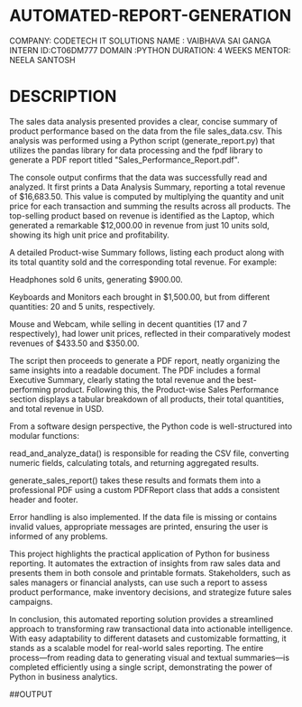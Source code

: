 # AUTOMATED-REPORT-GENERATION

COMPANY: CODETECH IT SOLUTIONS
NAME : VAIBHAVA SAI GANGA
INTERN ID:CT06DM777
DOMAIN :PYTHON
DURATION: 4 WEEKS
MENTOR: NEELA SANTOSH


# DESCRIPTION

The sales data analysis presented provides a clear, concise summary of product performance based on the data from the file sales_data.csv. This analysis was performed using a Python script (generate_report.py) that utilizes the pandas library for data processing and the fpdf library to generate a PDF report titled "Sales_Performance_Report.pdf".

The console output confirms that the data was successfully read and analyzed. It first prints a Data Analysis Summary, reporting a total revenue of $16,683.50. This value is computed by multiplying the quantity and unit price for each transaction and summing the results across all products. The top-selling product based on revenue is identified as the Laptop, which generated a remarkable $12,000.00 in revenue from just 10 units sold, showing its high unit price and profitability.

A detailed Product-wise Summary follows, listing each product along with its total quantity sold and the corresponding total revenue. For example:

Headphones sold 6 units, generating $900.00.

Keyboards and Monitors each brought in $1,500.00, but from different quantities: 20 and 5 units, respectively.

Mouse and Webcam, while selling in decent quantities (17 and 7 respectively), had lower unit prices, reflected in their comparatively modest revenues of $433.50 and $350.00.

The script then proceeds to generate a PDF report, neatly organizing the same insights into a readable document. The PDF includes a formal Executive Summary, clearly stating the total revenue and the best-performing product. Following this, the Product-wise Sales Performance section displays a tabular breakdown of all products, their total quantities, and total revenue in USD.

From a software design perspective, the Python code is well-structured into modular functions:

read_and_analyze_data() is responsible for reading the CSV file, converting numeric fields, calculating totals, and returning aggregated results.

generate_sales_report() takes these results and formats them into a professional PDF using a custom PDFReport class that adds a consistent header and footer.

Error handling is also implemented. If the data file is missing or contains invalid values, appropriate messages are printed, ensuring the user is informed of any problems.

This project highlights the practical application of Python for business reporting. It automates the extraction of insights from raw sales data and presents them in both console and printable formats. Stakeholders, such as sales managers or financial analysts, can use such a report to assess product performance, make inventory decisions, and strategize future sales campaigns.

In conclusion, this automated reporting solution provides a streamlined approach to transforming raw transactional data into actionable intelligence. With easy adaptability to different datasets and customizable formatting, it stands as a scalable model for real-world sales reporting. The entire process—from reading data to generating visual and textual summaries—is completed efficiently using a single script, demonstrating the power of Python in business analytics.


##OUTPUT
